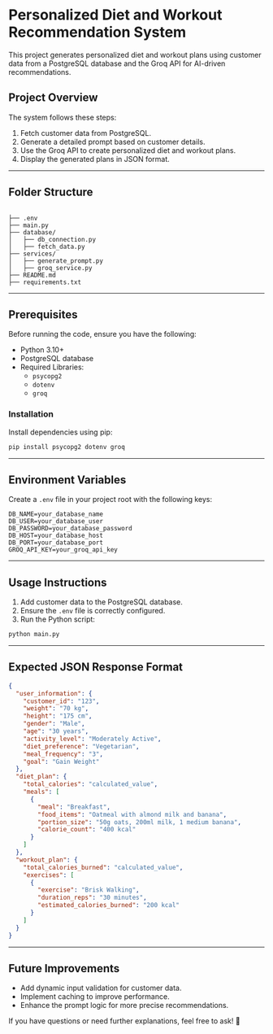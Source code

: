 # Personalized Diet and Workout Recommendation System

This project generates personalized diet and workout plans using customer data from a PostgreSQL database and the Groq API for AI-driven recommendations.

## Project Overview
The system follows these steps:
1. Fetch customer data from PostgreSQL.
2. Generate a detailed prompt based on customer details.
3. Use the Groq API to create personalized diet and workout plans.
4. Display the generated plans in JSON format.

---

## Folder Structure
```

├── .env
├── main.py
├── database/
│   ├── db_connection.py
│   ├── fetch_data.py
├── services/
│   ├── generate_prompt.py
│   ├── groq_service.py
├── README.md
├── requirements.txt
```

---

## Prerequisites
Before running the code, ensure you have the following:

- Python 3.10+
- PostgreSQL database
- Required Libraries:
  - `psycopg2`
  - `dotenv`
  - `groq`

### Installation
Install dependencies using pip:
```bash
pip install psycopg2 dotenv groq
```

---

## Environment Variables
Create a `.env` file in your project root with the following keys:

```
DB_NAME=your_database_name
DB_USER=your_database_user
DB_PASSWORD=your_database_password
DB_HOST=your_database_host
DB_PORT=your_database_port
GROQ_API_KEY=your_groq_api_key
```

---

## Usage Instructions
1. Add customer data to the PostgreSQL database.
2. Ensure the `.env` file is correctly configured.
3. Run the Python script:
```bash
python main.py
```

---

## Expected JSON Response Format
```json
{
  "user_information": {
    "customer_id": "123",
    "weight": "70 kg",
    "height": "175 cm",
    "gender": "Male",
    "age": "30 years",
    "activity_level": "Moderately Active",
    "diet_preference": "Vegetarian",
    "meal_frequency": "3",
    "goal": "Gain Weight"
  },
  "diet_plan": {
    "total_calories": "calculated_value",
    "meals": [
      {
        "meal": "Breakfast",
        "food_items": "Oatmeal with almond milk and banana",
        "portion_size": "50g oats, 200ml milk, 1 medium banana",
        "calorie_count": "400 kcal"
      }
    ]
  },
  "workout_plan": {
    "total_calories_burned": "calculated_value",
    "exercises": [
      {
        "exercise": "Brisk Walking",
        "duration_reps": "30 minutes",
        "estimated_calories_burned": "200 kcal"
      }
    ]
  }
}
```

---

## Future Improvements
- Add dynamic input validation for customer data.
- Implement caching to improve performance.
- Enhance the prompt logic for more precise recommendations.

If you have questions or need further explanations, feel free to ask! 🚀
